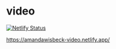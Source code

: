 # video

[![Netlify Status](https://api.netlify.com/api/v1/badges/495972d2-b152-4aa9-8a6e-6434abfb20d3/deploy-status)](https://app.netlify.com/sites/amandawisbeck-video/deploys)

https://amandawisbeck-video.netlify.app/
